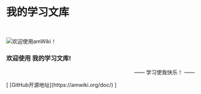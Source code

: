 # 我的学习文库

<br>

![欢迎使用amWiki！](amWiki/images/logo.png.jpg "欢迎使用amWiki！")  

### 欢迎使用 我的学习文库!

<p align="right">  —— 学习使我快乐！ ——  </p>
[ [GitHub开源地址](https://amwiki.org/doc/) ]
